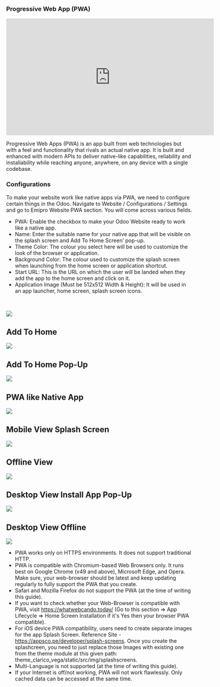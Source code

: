 
### Progressive Web App (PWA)


<iframe width="560" height="315" src="https://www.youtube.com/embed/P-rJmcUfZIw" title="YouTube video player" frameborder="0" allow="accelerometer; autoplay; clipboard-write; encrypted-media; gyroscope; picture-in-picture" allowfullscreen></iframe>

Progressive Web Apps (PWA) is an app built from web technologies but with a feel and functionality that rivals an actual native app. It is built and enhanced with modern APIs to deliver native-like capabilities, reliability and installability while reaching anyone, anywhere, on any device with a single codebase.


### **Configurations**


To make your website work like native apps via PWA, we need to configure certain things in the Odoo. Navigate to Website / Configurations / Settings and go to Emipro Website PWA section. You will come across various fields.


* PWA: Enable the checkbox to make your Odoo Website ready to work like a native app.
* Name: Enter the suitable name for your native app that will be visible on the splash screen and Add To Home Screen’ pop-up.
* Theme Color: The colour you select here will be used to customize the look of the browser or application.
* Background Color: The colour used to customize the splash screen when launching from the home screen or application shortcut.
* Start URL: This is the URL on which the user will be landed when they add the app to the home screen and click on it.
* Application Image (Must be 512x512 Width & Height): It will be used in an app launcher, home screen, splash screen icons.


 


![](./images/57-1.png)


## **Add To Home**


![](./images/57-2.png)


## **Add To Home Pop-Up**


![](./images/57-3.png)


## **PWA like Native App**


![](./images/57-4.png)


## **Mobile View Splash Screen**


![](./images/57-5.png)


## **Offline View**


![](./images/57-6.png)


## **Desktop View Install App Pop-Up**


![](./images/57-7.png)


## **Desktop View Offline**


![](./images/57-8.png)


* PWA works only on HTTPS environments. It does not support traditional HTTP.
* PWA is compatible with Chromium-based Web Browsers only. It runs best on Google Chrome (v49 and above), Microsoft Edge, and Opera. Make sure, your web-browser should be latest and keep updating regularly to fully support the PWA that you create.
* Safari and Mozilla Firefox do not support the PWA (at the time of writing this guide).
* If you want to check whether your Web-Browser is compatible with PWA, visit https://whatwebcando.today/ (Go to this section => App Lifecycle => Home Screen Installation if it's Yes then your browser PWA compatible).
* For iOS device PWA compatibility, users need to create separate images for the app Splash Screen. Reference Site - https://appsco.pe/developer/splash-screens. Once you create the splashcreen, you need to just replace those Images with existing one from the theme module at this given path: theme\_clarico\_vega/static/src/img/splashscreens.
* Multi-Language is not supported (at the time of writing this guide).
* If your Internet is off/not working, PWA will not work flawlessly. Only cached data can be accessed at the same time.



